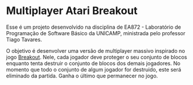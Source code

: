 # Multiplayer Atari Breakout

Esse é um projeto desenvolvido na disciplina de EA872 - Laboratório de Programação de Software Básico da UNICAMP, ministrada pelo professor Tiago Tavares.

O objetivo é desenvolver uma versão de multiplayer massivo inspirado no jogo [Breakout](https://en.wikipedia.org/wiki/Breakout_(video_game)). Nele, cada jogador deve proteger o seu conjunto de blocos enquanto tenta destruir o conjunto de blocos dos demais jogadores. No momento que todo o conjunto de algum jogador for destruido, este será eliminado da partida. Ganha o último que permanecer no jogo.